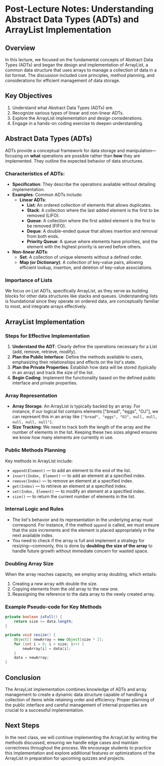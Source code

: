 # Post-Lecture Notes: Understanding Abstract Data Types (ADTs) and ArrayList Implementation

## Overview
In this lecture, we focused on the fundamental concepts of Abstract Data Types (ADTs) and began the design and implementation of ArrayList, a common data structure that uses arrays to manage a collection of data in a list format. The discussion included core principles, method planning, and considerations for efficient management of data storage.

## Key Objectives
1. Understand what Abstract Data Types (ADTs) are.
2. Recognize various types of linear and non-linear ADTs.
3. Explore the ArrayList implementation and design considerations.
4. Engage in a hands-on coding exercise to deepen understanding.

## Abstract Data Types (ADTs)
ADTs provide a conceptual framework for data storage and manipulation—focusing on **what** operations are possible rather than **how** they are implemented. They outline the expected behavior of data structures.

### Characteristics of ADTs:
- **Specification**: They describe the operations available without detailing implementation.
- **Examples**: Common ADTs include:
  - **Linear ADTs**:
    - **List**: An ordered collection of elements that allows duplicates.
    - **Stack**: A collection where the last added element is the first to be removed (LIFO).
    - **Queue**: A collection where the first added element is the first to be removed (FIFO).
    - **Deque**: A double-ended queue that allows insertion and removal from both ends.
    - **Priority Queue**: A queue where elements have priorities, and the element with the highest priority is served before others.
- **Non-linear ADTs**:
  - **Set**: A collection of unique elements without a defined order.
  - **Map (or Dictionary)**: A collection of key-value pairs, allowing efficient lookup, insertion, and deletion of key-value associations.

### Importance of Lists
We focus on List ADTs, specifically ArrayList, as they serve as building blocks for other data structures like stacks and queues. Understanding lists is foundational since they operate on ordered data, are conceptually familiar to most, and integrate arrays effectively.

## ArrayList Implementation
### Steps for Effective Implementation
1. **Understand the ADT**: Clearly define the operations necessary for a List (add, remove, retrieve, modify).
2. **Plan the Public Interface**: Define the methods available to users, emphasizing their relationships and effects on the list's state.
3. **Plan the Private Properties**: Establish how data will be stored (typically in an array) and track the size of the list.
4. **Begin Coding**: Implement the functionality based on the defined public interface and private properties.

### Array Representation
- **Array Storage**: An ArrayList is typically backed by an array. For instance, if our logical list contains elements ["bread", "eggs", "OJ"], we can represent this in an array like `["bread", "eggs", "OJ", null, null, null, null, null"]`.
- **Size Tracking**: We need to track both the length of the array and the number of elements in the list. Keeping these two sizes aligned ensures we know how many elements are currently in use.

### Public Methods Planning
Key methods in ArrayList include:
- `append(Element)` — to add an element to the end of the list.
- `insert(Index, Element)` — to add an element at a specified index.
- `remove(Index)` — to remove an element at a specified index.
- `get(Index)` — to retrieve an element at a specified index.
- `set(Index, Element)` — to modify an element at a specified index.
- `size()` — to return the current number of elements in the list.

### Internal Logic and Rules
- The list's behavior and its representation in the underlying array must correspond. For instance, if the method `append` is called, we must ensure that the size increments and the element is placed appropriately in the next available index.
- You need to check if the array is full and implement a strategy for resizing—commonly, this is done by **doubling the size of the array** to handle future growth without immediate concern for wasted space.

### Doubling Array Size
When the array reaches capacity, we employ array doubling, which entails:
1. Creating a new array with double the size.
2. Copying elements from the old array to the new one.
3. Reassigning the reference to the data array to the newly created array.

### Example Pseudo-code for Key Methods
```java
private boolean isFull() {
    return size >= data.length;
}

private void resize() {
    Object[] newArray = new Object[size * 2];
    for (int i = 0; i < size; i++) {
        newArray[i] = data[i];
    }
    data = newArray;
}
```

## Conclusion
The ArrayList implementation combines knowledge of ADTs and array management to create a dynamic data structure capable of handling a collection of items while retaining order and efficiency. Proper planning of the public interface and careful management of internal properties are crucial to a successful implementation.

## Next Steps
In the next class, we will continue implementing the ArrayList by writing the methods discussed, ensuring we handle edge cases and maintain correctness throughout the process. We encourage students to practice this implementation and explore additional features or optimizations of the ArrayList in preparation for upcoming quizzes and projects.